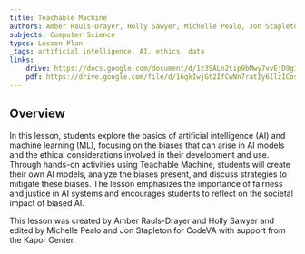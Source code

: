 ```yaml
---
title: Teachable Machine
authors: Amber Rauls-Drayer, Holly Sawyer, Michelle Pealo, Jon Stapleton
subjects: Computer Science
types: Lesson Plan
_tags: artificial intelligence, AI, ethics, data
links:
    drive: https://docs.google.com/document/d/1z3SALn2tip9bMwy7vvEjD9gi8DJNuy2BQ-D2aAZB98M/edit?usp=sharing
    pdf: https://drive.google.com/file/d/16qkIwjGt2IfCwNn7ratIy6IlzICosQ3V/view?usp=drive_link
---
```


## Overview

In this lesson, students explore the basics of artificial intelligence (AI) and machine learning (ML), focusing on the biases that can arise in AI models and the ethical considerations involved in their development and use. Through hands-on activities using Teachable Machine, students will create their own AI models, analyze the biases present, and discuss strategies to mitigate these biases. The lesson emphasizes the importance of fairness and justice in AI systems and encourages students to reflect on the societal impact of biased AI. 

This lesson was created by Amber Rauls-Drayer and Holly Sawyer and edited by Michelle Pealo and Jon Stapleton for CodeVA with support from the Kapor Center.
